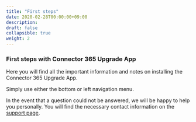 ```yaml
---
title: "First steps"
date: 2020-02-28T00:00:00+09:00
description: 
draft: false
collapsible: true
weight: 2
---
```

### First steps with Connector 365 Upgrade App

Here you will find all the important information and notes on installing the Connector 365 Upgrade App.

Simply use either the bottom or left navigation menu.

In the event that a question could not be answered, we will be happy to help you personally. You will find the necessary contact information on the [support page](en-us/apps/help-and-support/).
